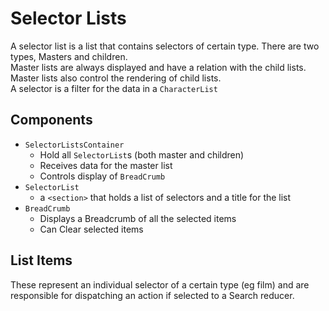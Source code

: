 # Selector Lists

A selector list is a list that contains selectors of certain type. There are two types, Masters and children.  
Master lists are always displayed and have a relation with the child lists. Master lists also control the rendering of child lists.  
A selector is a filter for the data in a `CharacterList`

## Components

-   `SelectorListsContainer`
    -   Hold all `SelectorList`s (both master and children)
    -   Receives data for the master list
    -   Controls display of `BreadCrumb`
-   `SelectorList`
    -   a `<section>` that holds a list of selectors and a title for the list
-   `BreadCrumb`
    -   Displays a Breadcrumb of all the selected items
    -   Can Clear selected items

## List Items

These represent an individual selector of a certain type (eg film) and are responsible for dispatching an action if selected to a Search reducer.
